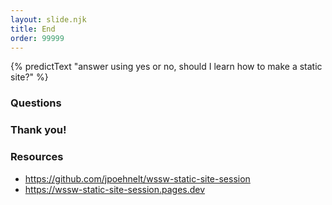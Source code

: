 ```yaml
---
layout: slide.njk
title: End
order: 99999
---
```


{% predictText "answer using yes or no, should I learn how to make a static site?" %}

### Questions

### Thank you!

### Resources

- https://github.com/jpoehnelt/wssw-static-site-session
- https://wssw-static-site-session.pages.dev